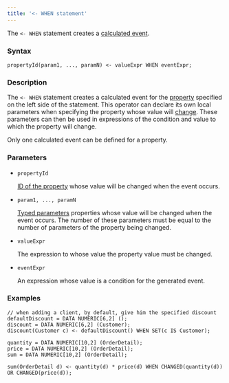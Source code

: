```yaml
---
title: '<- WHEN statement'
---
```


The `<- WHEN` statement creates a [calculated event](Calculated_events.md).

### Syntax

    propertyId(param1, ..., paramN) <- valueExpr WHEN eventExpr;

### Description

The `<- WHEN` statement creates a calculated event for the [property](Data_properties_DATA_.md) specified on the left side of the statement. This operator can declare its own local parameters when specifying the property whose value will [change](Property_change_CHANGE_.md). These parameters can then be used in expressions of the condition and value to which the property will change.

Only one calculated event can be defined for a property. 

### Parameters

- `propertyId`

    [ID of the property](IDs.md#propertyid-broken) whose value will be changed when the event occurs.

- `param1, ..., paramN`

    [Typed parameters](IDs.md#paramid-broken) properties whose value will be changed when the event occurs. The number of these parameters must be equal to the number of parameters of the property being changed.

- `valueExpr`

    The expression to whose value the property value must be changed.

- `eventExpr`

    An expression whose value is a condition for the generated event.

### Examples


```lsf
// when adding a client, by default, give him the specified discount
defaultDiscount = DATA NUMERIC[6,2] ();
discount = DATA NUMERIC[6,2] (Customer);
discount(Customer c) <- defaultDiscount() WHEN SET(c IS Customer);

quantity = DATA NUMERIC[10,2] (OrderDetail);
price = DATA NUMERIC[10,2] (OrderDetail);
sum = DATA NUMERIC[10,2] (OrderDetail);

sum(OrderDetail d) <- quantity(d) * price(d) WHEN CHANGED(quantity(d)) OR CHANGED(price(d));
```

